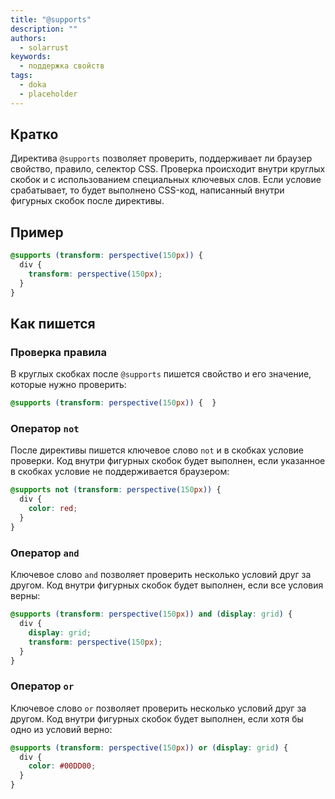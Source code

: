 ```yaml
---
title: "@supports"
description: ""
authors:
  - solarrust
keywords:
  - поддержка свойств
tags:
  - doka
  - placeholder
---
```


## Кратко

Директива `@supports` позволяет проверить, поддерживает ли браузер свойство, правило, селектор CSS. Проверка происходит внутри круглых скобок и с использованием специальных ключевых слов. Если условие срабатывает, то будет выполнено CSS-код, написанный внутри фигурных скобок после директивы.

## Пример

```css
@supports (transform: perspective(150px)) {
  div {
    transform: perspective(150px);
  }
}
```

## Как пишется

### Проверка правила

В круглых скобках после `@supports` пишется свойство и его значение, которые нужно проверить:

```css
@supports (transform: perspective(150px)) {  }
```

### Оператор `not`

После директивы пишется ключевое слово `not` и в скобках условие проверки. Код внутри фигурных скобок будет выполнен, если указанное в скобках условие не поддерживается браузером:

```css
@supports not (transform: perspective(150px)) {
  div {
    color: red;
  }
}
```

### Оператор `and`

Ключевое слово `and` позволяет проверить несколько условий друг за другом. Код внутри фигурных скобок будет выполнен, если все условия верны:

```css
@supports (transform: perspective(150px)) and (display: grid) {
  div {
    display: grid;
    transform: perspective(150px);
  }
}
```

### Оператор `or`

Ключевое слово `or` позволяет проверить несколько условий друг за другом. Код внутри фигурных скобок будет выполнен, если хотя бы одно из условий верно:

```css
@supports (transform: perspective(150px)) or (display: grid) {
  div {
    color: #00DD00;
  }
}
```

